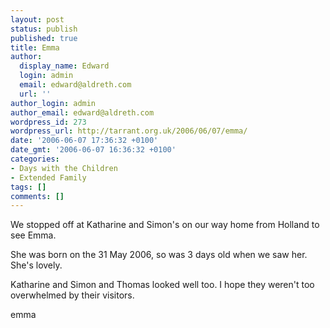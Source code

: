 ```yaml
---
layout: post
status: publish
published: true
title: Emma
author:
  display_name: Edward
  login: admin
  email: edward@aldreth.com
  url: ''
author_login: admin
author_email: edward@aldreth.com
wordpress_id: 273
wordpress_url: http://tarrant.org.uk/2006/06/07/emma/
date: '2006-06-07 17:36:32 +0100'
date_gmt: '2006-06-07 16:36:32 +0100'
categories:
- Days with the Children
- Extended Family
tags: []
comments: []
---
```

<p>We stopped off at Katharine and Simon's on our way home from Holland to see Emma.</p>
<p>She was born on the 31 May 2006, so was 3 days old when we saw her.  She's lovely.</p>
<p>Katharine and Simon and Thomas looked well too.  I hope they weren't too overwhelmed by their visitors.</p>
<p><wpg2>emma</wpg2></p>
